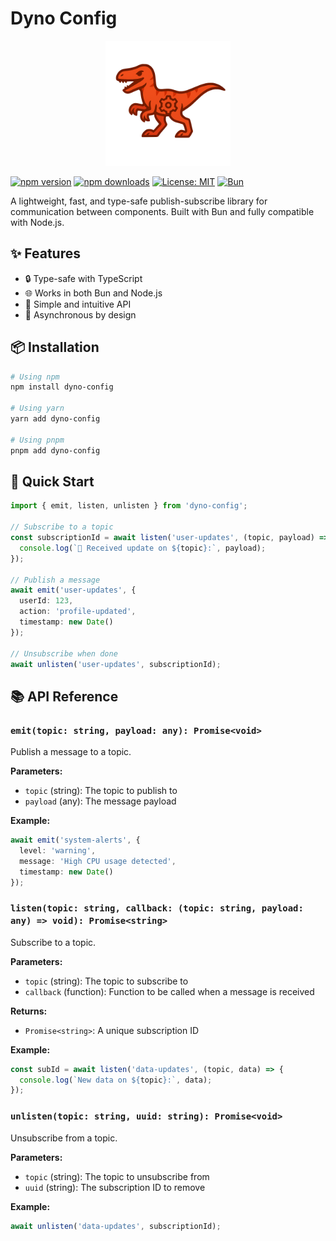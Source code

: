 # Dyno Config
<div align="center">
  <img src="dyno.png" onerror="this.onerror=null; this.src='https://github.com/picolov/dyno-config/blob/master/dyno.png'" alt="Dyno Config Logo" width="200" />
</div>

[![npm version](https://img.shields.io/npm/v/dyno-config.svg?style=flat-square)](https://www.npmjs.com/package/dyno-config)
[![npm downloads](https://img.shields.io/npm/dm/dyno-config.svg?style=flat-square)](https://www.npmjs.com/package/dyno-config)
[![License: MIT](https://img.shields.io/badge/License-MIT-yellow.svg?style=flat-square)](https://opensource.org/licenses/MIT)
[![Bun](https://img.shields.io/badge/Bun-1.0.0-blue?style=flat-square)](https://bun.sh)

A lightweight, fast, and type-safe publish-subscribe library for communication between components. Built with Bun and fully compatible with Node.js.

## ✨ Features

- 🔒 Type-safe with TypeScript
- 🌐 Works in both Bun and Node.js
- 🧩 Simple and intuitive API
- 🚀 Asynchronous by design

## 📦 Installation

```bash
# Using npm
npm install dyno-config

# Using yarn
yarn add dyno-config

# Using pnpm
pnpm add dyno-config
```

## 🚀 Quick Start

```typescript
import { emit, listen, unlisten } from 'dyno-config';

// Subscribe to a topic
const subscriptionId = await listen('user-updates', (topic, payload) => {
  console.log(`📨 Received update on ${topic}:`, payload);
});

// Publish a message
await emit('user-updates', { 
  userId: 123,
  action: 'profile-updated',
  timestamp: new Date()
});

// Unsubscribe when done
await unlisten('user-updates', subscriptionId);
```

## 📚 API Reference

### `emit(topic: string, payload: any): Promise<void>`

Publish a message to a topic.

**Parameters:**
- `topic` (string): The topic to publish to
- `payload` (any): The message payload

**Example:**
```typescript
await emit('system-alerts', {
  level: 'warning',
  message: 'High CPU usage detected',
  timestamp: new Date()
});
```

### `listen(topic: string, callback: (topic: string, payload: any) => void): Promise<string>`

Subscribe to a topic.

**Parameters:**
- `topic` (string): The topic to subscribe to
- `callback` (function): Function to be called when a message is received

**Returns:**
- `Promise<string>`: A unique subscription ID

**Example:**
```typescript
const subId = await listen('data-updates', (topic, data) => {
  console.log(`New data on ${topic}:`, data);
});
```

### `unlisten(topic: string, uuid: string): Promise<void>`

Unsubscribe from a topic.

**Parameters:**
- `topic` (string): The topic to unsubscribe from
- `uuid` (string): The subscription ID to remove

**Example:**
```typescript
await unlisten('data-updates', subscriptionId);
```
